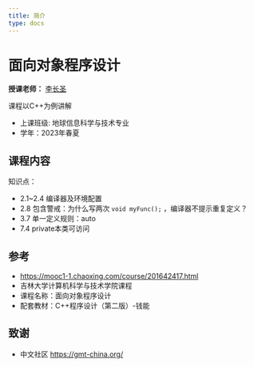 ```yaml
---
title: 简介
type: docs
---
```


# 面向对象程序设计

**授课老师：** [李长圣](https://geovbox.com/about/lichangsheng/)

课程以C++为例讲解

- 上课班级: 地球信息科学与技术专业
- 学年：2023年春夏

## 课程内容

知识点：

- 2.1~2.4 编译器及环境配置
- 2.8 包含警戒：为什么写两次 `void myFunc();` ，编译器不提示重复定义？
- 3.7 单一定义规则：auto
- 7.4 private本类可访问

## 参考

- https://mooc1-1.chaoxing.com/course/201642417.html
- 吉林大学计算机科学与技术学院课程
- 课程名称：面向对象程序设计
- 配套教材：C++程序设计（第二版）-钱能

## 致谢

-  中文社区 https://gmt-china.org/



